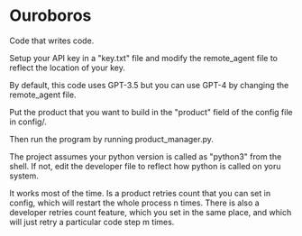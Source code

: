 # Ouroboros
Code that writes code.

Setup your API key in a "key.txt" file and modify the remote_agent file to reflect the location of your key.

By default, this code uses GPT-3.5 but you can use GPT-4 by changing the remote_agent file.

Put the product that you want to build in the "product" field of the config file in config/.

Then run the program by running product_manager.py.

The project assumes your python version is called as "python3" from the shell. If not, edit the developer file to reflect how python is called on yoru system.

It works most of the time. Is a product retries count that you can set in config, which will restart the whole process n times. There is also a developer retries count feature, which you set in the same place, and which will just retry a particular code step m times.
